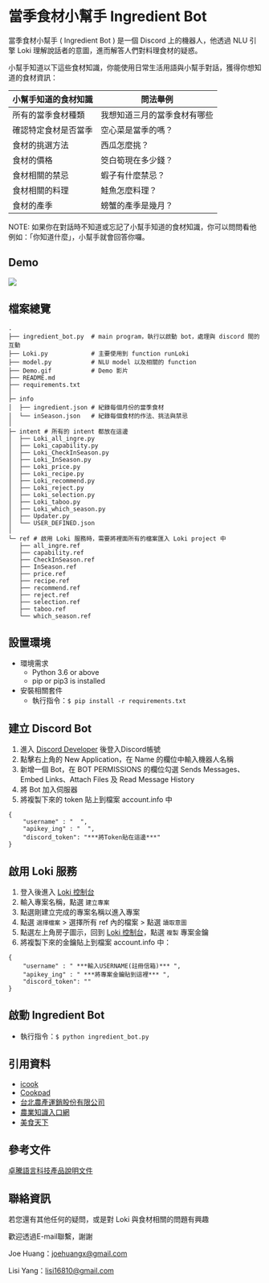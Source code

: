 # 當季食材小幫手 Ingredient Bot
當季食材小幫手 ( Ingredient Bot ) 是一個 Discord 上的機器人，他透過 NLU 引擎 Loki 理解說話者的意圖，進而解答人們對料理食材的疑惑。

小幫手知道以下這些食材知識，你能使用日常生活用語與小幫手對話，獲得你想知道的食材資訊：

| 小幫手知道的食材知識 | 問法舉例 |
| --------- | -------- |
| 所有的當季食材種類 | 我想知道三月的當季食材有哪些 |
| 確認特定食材是否當季 | 空心菜是當季的嗎？ |
| 食材的挑選方法 | 西瓜怎麼挑？ |
| 食材的價格 | 筊白筍現在多少錢？ |
| 食材相關的禁忌 | 蝦子有什麼禁忌？ |
| 食材相關的料理 | 鮭魚怎麼料理？ |
| 食材的產季 | 螃蟹的產季是幾月？ |

NOTE: 如果你在對話時不知道或忘記了小幫手知道的食材知識，你可以問問看他例如：「你知道什麼」，小幫手就會回答你囉。

Demo
-------------
<img src = "https://github.com/joehuangx/LokiHub/blob/main/IngredientBot/Demo.gif"></img>

檔案總覽
-------------
```
.
├── ingredient_bot.py  # main program，執行以啟動 bot，處理與 discord 間的互動
├── Loki.py            # 主要使用到 function runLoki 
├── model.py           # NLU model 以及相關的 function
├── Demo.gif           # Demo 影片
├── README.md
├── requirements.txt
│  
├─ info 
│  ├── ingredient.json # 紀錄每個月份的當季食材
│  └── inSeason.json   # 紀錄每個食材的作法、挑法與禁忌
│      
├─ intent # 所有的 intent 都放在這邊
│  ├── Loki_all_ingre.py
│  ├── Loki_capability.py
│  ├── Loki_CheckInSeason.py
│  ├── Loki_InSeason.py
│  ├── Loki_price.py
│  ├── Loki_recipe.py
│  ├── Loki_recommend.py
│  ├── Loki_reject.py
│  ├── Loki_selection.py
│  ├── Loki_taboo.py
│  ├── Loki_which_season.py
│  ├── Updater.py
│  └── USER_DEFINED.json
│          
└─ ref # 啟用 Loki 服務時，需要將裡面所有的檔案匯入 Loki project 中
   ├── all_ingre.ref
   ├── capability.ref
   ├── CheckInSeason.ref
   ├── InSeason.ref
   ├── price.ref
   ├── recipe.ref
   ├── recommend.ref
   ├── reject.ref
   ├── selection.ref
   ├── taboo.ref
   └── which_season.ref
```

設置環境
-------------
- 環境需求
    - Python 3.6 or above
    - pip or pip3 is installed
- 安裝相關套件
    - 執行指令：`$ pip install -r requirements.txt`

建立 Discord Bot
-------------
1. 進入 [Discord Developer](https://discord.com/developers/applications) 後登入Discord帳號
2. 點擊右上角的 New Application，在 Name 的欄位中輸入機器人名稱
3. 新增一個 Bot，在 BOT PERMISSIONS 的欄位勾選 Sends Messages、Embed Links、Attach Files 及 Read Message History
4. 將 Bot 加入伺服器
5. 將複製下來的 token 貼上到檔案 account.info 中
```
{
    "username" : "  ",
    "apikey_ing" : "  ",
    "discord_token": "***將Token貼在這邊***"
}
```

啟用 Loki 服務
-------------
1. 登入後進入 [Loki 控制台](https://api.droidtown.co/loki/)
2. 輸入專案名稱，點選 `建立專案`
3. 點選剛建立完成的專案名稱以進入專案
4. 點選 `選擇檔案` > 選擇所有 ref 內的檔案 > 點選 `讀取意圖`
5. 點選左上角房子圖示，回到 [Loki 控制台](https://api.droidtown.co/loki/)，點選 `複製` 專案金鑰
6. 將複製下來的金鑰貼上到檔案 account.info 中：
```
{
    "username" : " ***輸入USERNAME(註冊信箱)*** ",
    "apikey_ing" : " ***將專案金鑰貼到這裡*** ",
    "discord_token": ""
}
```

啟動 Ingredient Bot
-------------
- 執行指令：`$ python ingredient_bot.py`

引用資料
-------------
* [icook](https://icook.tw/)
* [Cookpad](https://cookpad.com/tw)
* [台北農產運銷股份有限公司](http://www.tapmc.com.taipei/)
* [農業知識入口網](https://kmweb.coa.gov.tw/)
* [美食天下](https://www.meishichina.com/)

參考文件
-------------
[卓騰語言科技產品說明文件](https://api.droidtown.co/document/)

聯絡資訊
-------------
若您還有其他任何的疑問，或是對 Loki 與食材相關的問題有興趣 

歡迎透過E-mail聯繫，謝謝 

Joe Huang：[joehuangx@gmail.com](mailto:joehuangx@gmail.com)      

Lisi Yang：[lisi16810@gmail.com](mailto:lisi16810@gmail.com)
